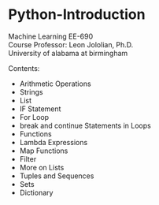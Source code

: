 # Python-Introduction
Machine Learning EE-690  
Course Professor: Leon Jololian, Ph.D.  
University of alabama at birmingham  

Contents:      
* Arithmetic Operations  
* Strings  
* List  
* IF Statement  
* For Loop  
* break and continue Statements in Loops  
* Functions  
* Lambda Expressions  
* Map Functions  
* Filter  
* More on Lists  
* Tuples and Sequences  
* Sets  
* Dictionary  
